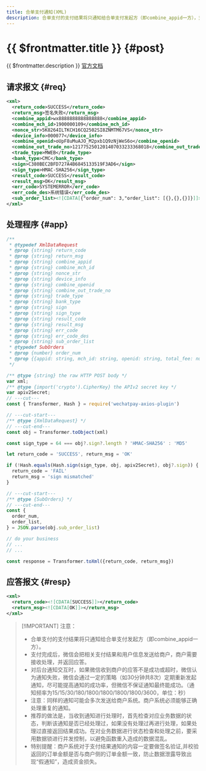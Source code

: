 ```yaml
---
title: 合单支付通知(XML)
description: 合单支付的支付结果将只通知给合单支付发起方（即combine_appid一方），支付完成后，微信会把相关支付结果和用户信息发送给商户，商户需要接收处理，并返回应答。
---
```


# {{ $frontmatter.title }} {#post}

{{ $frontmatter.description }} [官方文档](https://pay.weixin.qq.com/wiki/doc/api/combine.php?chapter=24_4&index=5)

## 请求报文 {#req}

```xml
<xml>
  <return_code>SUCCESS</return_code>
  <return_msg>签名失败</return_msg>
  <combine_appid>wx8888888888888888</combine_appid>
  <combine_mch_id>1900000109</combine_mch_id>
  <nonce_str>5K8264ILTKCH16CQ2502SI8ZNMTM67VS</nonce_str>
  <device_info>000077</device_info>
  <combine_openid>oUpF8uMuAJO_M2pxb1Q9zNjWeS6o</combine_openid>
  <combine_out_trade_no>1217752501201407033233368018</combine_out_trade_no>
  <trade_type>MWEB</trade_type>
  <bank_type>CMC</bank_type>
  <sign>C380BEC2BFD727A4B6845133519F3AD6</sign>
  <sign_type>HMAC-SHA256</sign_type>
  <result_code>SUCCESS</result_code>
  <result_msg>OK</result_msg>
  <err_code>SYSTEMERROR</err_code>
  <err_code_des>系统错误</err_code_des>
  <sub_order_list><![CDATA[{"order_num": 3,"order_list": [{},{},{}]}]]></sub_order_list>
</xml>
```

## 处理程序 {#app}

```js twoslash
/**
 * @typedef XmlDataRequest
 * @prop {string} return_code
 * @prop {string} return_msg
 * @prop {string} combine_appid
 * @prop {string} combine_mch_id
 * @prop {string} nonce_str
 * @prop {string} device_info
 * @prop {string} combine_openid
 * @prop {string} combine_out_trade_no
 * @prop {string} trade_type
 * @prop {string} bank_type
 * @prop {string} sign
 * @prop {string} sign_type
 * @prop {string} result_code
 * @prop {string} result_msg
 * @prop {string} err_code
 * @prop {string} err_code_des
 * @prop {string} sub_order_list
 * @typedef SubOrders
 * @prop {number} order_num
 * @prop {{appid: string, mch_id: string, openid: string, total_fee: number, cash_fee: number, transaction_id: string, out_trade_no: string, attach?: string, time_end: string}[]} order_list
 */

/** @type {string} the raw HTTP POST body */
var xml;
/** @type {import('crypto').CipherKey} the APIv2 secret key */
var apiv2Secret;
// ---cut---
const { Transformer, Hash } = require('wechatpay-axios-plugin')

// ---cut-start---
/** @type {XmlDataRequest} */
// ---cut-end---
const obj = Transformer.toObject(xml)

const sign_type = 64 === obj?.sign?.length ? 'HMAC-SHA256' : 'MD5'

let return_code = 'SUCCESS', return_msg = 'OK'

if (!Hash.equals(Hash.sign(sign_type, obj, apiv2Secret), obj?.sign)) {
  return_code = 'FAIL'
  return_msg = 'sign mismatched'
}

// ---cut-start---
/** @type {SubOrders} */
// ---cut-end---
const {
  order_num,
  order_list,
} = JSON.parse(obj.sub_order_list)

// do your business
// ...
// ...

const response = Transformer.toXml({return_code, return_msg})
```

## 应答报文 {#resp}

```xml
<xml>
  <return_code><![CDATA[SUCCESS]]></return_code>
  <return_msg><![CDATA[OK]]></return_msg>
</xml>
```

> [!IMPORTANT] 注意：
> - 合单支付的支付结果将只通知给合单支付发起方（即combine_appid一方）。
> - 支付完成后，微信会把相关支付结果和用户信息发送给商户，商户需要接收处理，并返回应答。
> - 对后台通知交互时，如果微信收到商户的应答不是成功或超时，微信认为通知失败，微信会通过一定的策略（如30分钟共8次）定期重新发起通知，尽可能提高通知的成功率，但微信不保证通知最终能成功。（通知频率为15/15/30/180/1800/1800/1800/1800/3600，单位：秒）
> - 注意：同样的通知可能会多次发送给商户系统。商户系统必须能够正确处理重复的通知。
> - 推荐的做法是，当收到通知进行处理时，首先检查对应业务数据的状态，判断该通知是否已经处理过，如果没有处理过再进行处理，如果处理过直接返回结果成功。在对业务数据进行状态检查和处理之前，要采用数据锁进行并发控制，以避免函数重入造成的数据混乱。
> - 特别提醒：商户系统对于支付结果通知的内容一定要做签名验证,并校验返回的订单金额是否与商户侧的订单金额一致，防止数据泄露导致出现“假通知”，造成资金损失。

